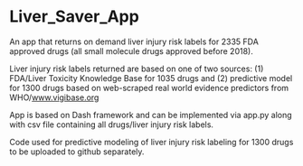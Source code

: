 # Liver_Saver_App

An app that returns on demand liver injury risk labels for 2335 FDA approved drugs (all small molecule drugs approved before 2018).

Liver injury risk labels returned are based on one of two sources: (1) FDA/Liver Toxicity Knowledge Base for 1035 drugs and (2) predictive model for 1300 drugs based on web-scraped real world evidence predictors from WHO/www.vigibase.org

App is based on Dash framework and can be implemented via app.py along with csv file containing all drugs/liver injury risk labels.

Code used for predictive modeling of liver injury risk labeling for 1300 drugs to be uploaded to github separately.
